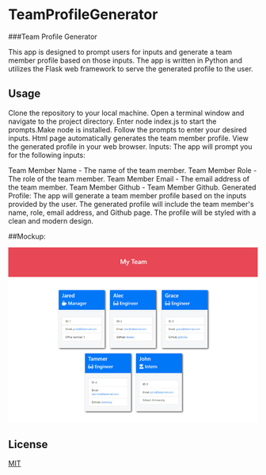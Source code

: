 # TeamProfileGenerator

###Team Profile Generator

This app is designed to prompt users for inputs and generate a team member profile based on those inputs. The app is written in Python and utilizes the Flask web framework to serve the generated profile to the user.

## Usage

Clone the repository to your local machine.
Open a terminal window and navigate to the project directory.
Enter node index.js to start the prompts.Make node is installed.
Follow the prompts to enter your desired inputs.
Html page automatically generates the team member profile.
View the generated profile in your web browser.
Inputs:
The app will prompt you for the following inputs:

Team Member Name - The name of the team member.
Team Member Role - The role of the team member.
Team Member Email - The email address of the team member.
Team Member Github - Team Member Github.
Generated Profile:
The app will generate a team member profile based on the inputs provided by the user. The generated profile will include the team member's name, role, email address, and Github page. The profile will be styled with a clean and modern design.

##Mockup:

![Mock up Image](/assets/14-object-oriented-programming-challenge-demo.png)

## License

[MIT](https://choosealicense.com/licenses/mit/)
